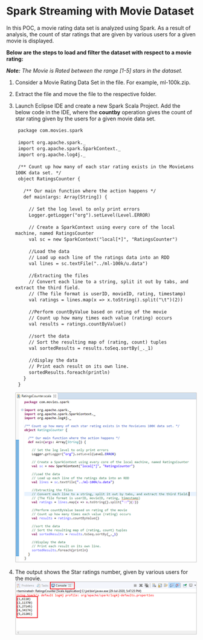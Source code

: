 # Spark Streaming with Movie Dataset


In this POC, a movie rating data set is analyzed using Spark. As a result of analysis, the count of star ratings that are given by various users for a given movie is displayed.

**Below are the steps to load and filter the dataset with respect to a movie rating:**

   **_Note:_** *The Movie is Rated between the range [1-5] stars in the dataset.*

  1. Consider a Movie Rating Data Set in the file. For example, ml-100k.zip.

  2. Extract the file and move the file to the respective folder.

  3. Launch Eclipse IDE and create a new Spark Scala Project. Add the below code in the IDE, where the **countby** operation gives the count of star rating given by the users for a given movie data set.
  
  
          package com.movies.spark

          import org.apache.spark._
          import org.apache.spark.SparkContext._
          import org.apache.log4j._

          /** Count up how many of each star rating exists in the MovieLens 100K data set. */
          object RatingsCounter {

            /** Our main function where the action happens */
            def main(args: Array[String]) {

              // Set the log level to only print errors
              Logger.getLogger("org").setLevel(Level.ERROR)

              // Create a SparkContext using every core of the local machine, named RatingsCounter
              val sc = new SparkContext("local[*]", "RatingsCounter")

              //Load the data
              // Load up each line of the ratings data into an RDD
              val lines = sc.textFile("../ml-100k/u.data")

              //Extracting the files
              // Convert each line to a string, split it out by tabs, and extract the third field.
              // (The file format is userID, movieID, rating, timestamp)
              val ratings = lines.map(x => x.toString().split("\t")(2))

              //Perform countByValue based on rating of the movie
              // Count up how many times each value (rating) occurs
              val results = ratings.countByValue()

              //sort the data
              // Sort the resulting map of (rating, count) tuples
              val sortedResults = results.toSeq.sortBy(_._1)

              //display the data
              // Print each result on its own line.
              sortedResults.foreach(println)
            }
          }

  
  
      ![Alt text](https://github.com/Protontech-1803/DataScience/blob/master/SparkStreaming/RatingsCounter.png)
   
  4.	The output shows the Star ratings number, given by various users for the movie.
     ![Alt text](https://github.com/Protontech-1803/DataScience/blob/master/SparkStreaming/OutPut.png)
